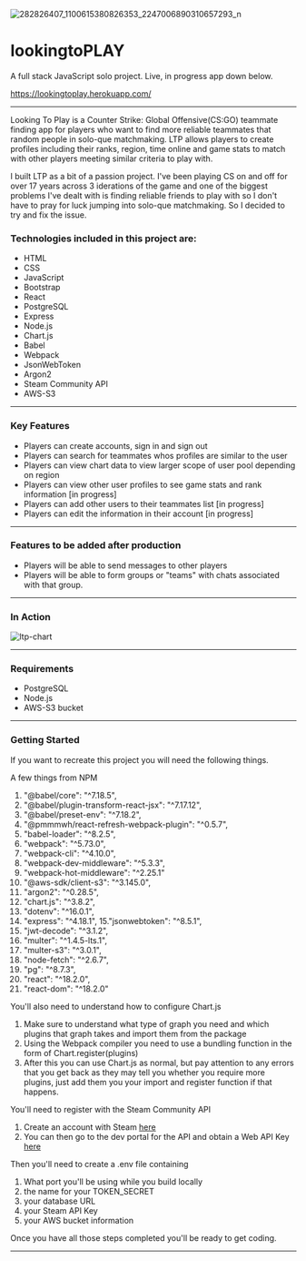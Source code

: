 ![282826407_1100615380826353_2247006890310657293_n](https://user-images.githubusercontent.com/99226300/184266274-04c38114-a77f-406e-a077-3e50a3a11ec1.png)

# lookingtoPLAY

A full stack JavaScript solo project. Live, in progress app down below.

https://lookingtoplay.herokuapp.com/
___

Looking To Play is a Counter Strike: Global Offensive(CS:GO) teammate finding app for players who want to find more reliable teammates that random people in solo-que matchmaking. LTP allows players to create profiles including their ranks, region, time online and game stats to match with other players meeting similar criteria to play with.

I built LTP as a bit of a passion project. I've been playing CS on and off for over 17 years across 3 iderations of the game and one of the biggest problems I've dealt with is finding reliable friends to play with so I don't have to pray for luck jumping into solo-que matchmaking. So I decided to try and fix the issue.

### Technologies included in this project are:
  * HTML
  * CSS
  * JavaScript
  * Bootstrap
  * React
  * PostgreSQL
  * Express
  * Node.js
  * Chart.js
  * Babel
  * Webpack
  * JsonWebToken
  * Argon2
  * Steam Community API
  * AWS-S3
___

### Key Features
  * Players can create accounts, sign in and sign out
  * Players can search for teammates whos profiles are similar to the user
  * Players can view chart data to view larger scope of user pool depending on region
  * Players can view other user profiles to see game stats and rank information [in progress]
  * Players can add other users to their teammates list [in progress]
  * Players can edit the information in their account [in progress]
___

### Features to be added after production
  * Players will be able to send messages to other players
  * Players will be able to form groups or "teams" with chats associated with that group.
___

### In Action
![ltp-chart](https://user-images.githubusercontent.com/99226300/184453094-018fbc36-9ccb-4c70-82b4-3c9e7558829f.gif)

___

### Requirements
  * PostgreSQL
  * Node.js
  * AWS-S3 bucket

___

### Getting Started
If you want to recreate this project you will need the following things.

A few things from NPM
    
  1. "@babel/core": "^7.18.5",
  2. "@babel/plugin-transform-react-jsx": "^7.17.12",
  3. "@babel/preset-env": "^7.18.2",  
  4. "@pmmmwh/react-refresh-webpack-plugin": "^0.5.7",    
  5. "babel-loader": "^8.2.5",
  6. "webpack": "^5.73.0",
  7. "webpack-cli": "^4.10.0",
  8. "webpack-dev-middleware": "^5.3.3",
  9. "webpack-hot-middleware": "^2.25.1" 
  10. "@aws-sdk/client-s3": "^3.145.0",
  11. "argon2": "^0.28.5",
  12. "chart.js": "^3.8.2",
  13. "dotenv": "^16.0.1",
  14. "express": "^4.18.1",
  15."jsonwebtoken": "^8.5.1",
  16. "jwt-decode": "^3.1.2",
  17. "multer": "^1.4.5-lts.1",
  18. "multer-s3": "^3.0.1",
  19. "node-fetch": "^2.6.7",
  20. "pg": "^8.7.3",
  21. "react": "^18.2.0",
  22. "react-dom": "^18.2.0"

You'll also need to understand how to configure Chart.js

  1. Make sure to understand what type of graph you need and which plugins that graph takes and import them from the package
  2. Using the Webpack compiler you need to use a bundling function in the form of Chart.register(plugins)
  3. After this you can use Chart.js as normal, but pay attention to any errors that you get back as they may tell you whether you require more plugins, just add them you your import and register function if that happens.

You'll need to register with the Steam Community API

  1. Create an account with Steam [here](https://store.steampowered.com/join)
  2. You can then go to the dev portal for the API and obtain a Web API Key [here](https://steamcommunity.com/dev)

Then you'll need to create a .env file containing

  1. What port you'll be using while you build locally
  2. the name for your TOKEN_SECRET
  3. your database URL
  4. your Steam API Key
  5. your AWS bucket information

Once you have all those steps completed you'll be ready to get coding.
___

